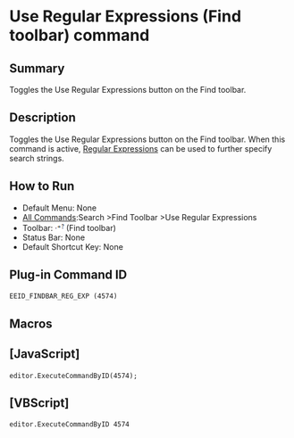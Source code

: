 # Use Regular Expressions (Find toolbar) command

## Summary

Toggles the Use Regular Expressions button on the Find toolbar.

## Description

Toggles the Use Regular Expressions button on the Find toolbar. When this command is active, [Regular Expressions](../../howto/search/search_regexp_syntax) can be
used to further specify search strings.

## How to Run

- Default Menu: None
- [All Commands](../tools/all_commands):Search
\>Find Toolbar \>Use Regular Expressions
- Toolbar: ![](../../images/find_reg_exp.png) (Find toolbar)
- Status Bar: None
- Default Shortcut Key: None

## Plug-in Command ID

```
EEID_FINDBAR_REG_EXP (4574)
```

## Macros

## \[JavaScript\]

```
editor.ExecuteCommandByID(4574);
```

## \[VBScript\]

```
editor.ExecuteCommandByID 4574
```
